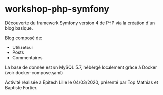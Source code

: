 # workshop-php-symfony
Découverte du framework Symfony version 4 de PHP via la création d'un blog basique.

Blog composé de:
- Utilisateur
- Posts
- Commentaires

La base de donnée est un MySQL 5.7, hébérgé localement grâce à Docker (voir docker-compose.yaml)

Activité réalisée à Epitech Lille le 04/03/2020, présenté par Top Mathias et Baptiste Fortier.